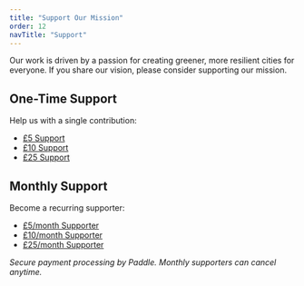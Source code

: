 ```yaml
---
title: "Support Our Mission"
order: 12
navTitle: "Support"
---
```

Our work is driven by a passion for creating greener, more resilient cities for everyone. If you share our vision, please consider supporting our mission.

## One-Time Support
Help us with a single contribution:
- [£5 Support](https://checkout.paddle.com/checkout/pri_01k6bez4zf09v494nd8a2mkn5k)
- [£10 Support](https://checkout.paddle.com/checkout/pri_01k6bf2bappbx6yyh3typpwarx)
- [£25 Support](https://checkout.paddle.com/checkout/pri_01k6bf6h9gx35j2kcjp2r6ffnq)

## Monthly Support
Become a recurring supporter:
- [£5/month Supporter](https://checkout.paddle.com/checkout/pri_01k6bfb5hcjh44v2c0yxggtz21)
- [£10/month Supporter](https://checkout.paddle.com/checkout/pri_01k6bfdbbankyhpsw77at8ewke)
- [£25/month Supporter](https://checkout.paddle.com/checkout/pri_01k6bffhd72eg8vjp1zqrwb6gh)

*Secure payment processing by Paddle. Monthly supporters can cancel anytime.*